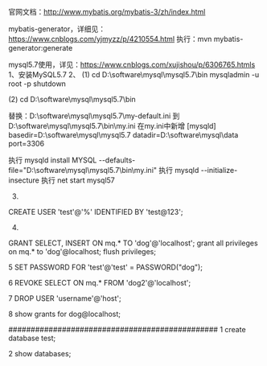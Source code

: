 官网文档：http://www.mybatis.org/mybatis-3/zh/index.html

mybatis-generator，详细见：https://www.cnblogs.com/yjmyzz/p/4210554.html
执行：mvn mybatis-generator:generate


mysql5.7使用，详见：https://www.cnblogs.com/xujishou/p/6306765.htmls
1、安装MySQL5.7
2、
(1)
cd D:\software\mysql\mysql5.7\bin
mysqladmin -u root -p shutdown

(2)
cd D:\software\mysql\mysql5.7\bin

替换：D:\software\mysql\mysql5.7\my-default.ini 到 D:\software\mysql\mysql5.7\bin\my.ini
在my.ini中新增
[mysqld]
basedir=D:\software\mysql\mysql5.7
datadir=D:\software\mysql\data
port=3306

执行  mysqld install MYSQL --defaults-file="D:\software\mysql\mysql5.7\bin\my.ini"
执行 mysqld --initialize-insecture
执行 net start mysql57

3. 
CREATE USER 'test'@'%' IDENTIFIED BY 'test@123';

4.
GRANT SELECT, INSERT ON mq.* TO 'dog'@'localhost';
grant all privileges on mq.* to 'dog'@localhost;
flush privileges;

5 
SET PASSWORD FOR 'test'@'test' = PASSWORD("dog");

6 
REVOKE SELECT ON mq.* FROM 'dog2'@'localhost';
 
7
DROP USER 'username'@'host';

8
show grants for dog@localhost;


###############################################
1 
create database test;

2
show databases;





 
